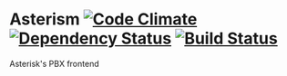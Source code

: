 Asterism [![Code Climate](https://codeclimate.com/github/kressh/asterism/badges/gpa.svg)](https://codeclimate.com/github/kressh/asterism) [![Dependency Status](https://gemnasium.com/kressh/asterism.svg)](https://gemnasium.com/kressh/asterism) [![Build Status](https://travis-ci.org/kressh/asterism.svg?branch=master)](https://travis-ci.org/kressh/asterism)
=======

Asterisk's PBX frontend
